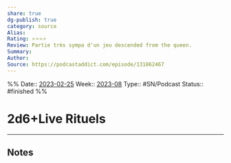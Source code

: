 ```yaml
---
share: true 
dg-publish: true
category: source
Alias:
Rating: ⭐⭐⭐⭐
Review: Partie très sympa d'un jeu descended from the queen.
Summary: 
Author:
Source: https://podcastaddict.com/episode/131862467 
---
```

%%
Date:: [2023-02-25](2023-02-25.md)
Week:: [2023-08](../week/2023-08.md)
Type:: #SN/Podcast 
Status:: #finished 
%%
# 2d6+Live Rituels


***

## Notes
